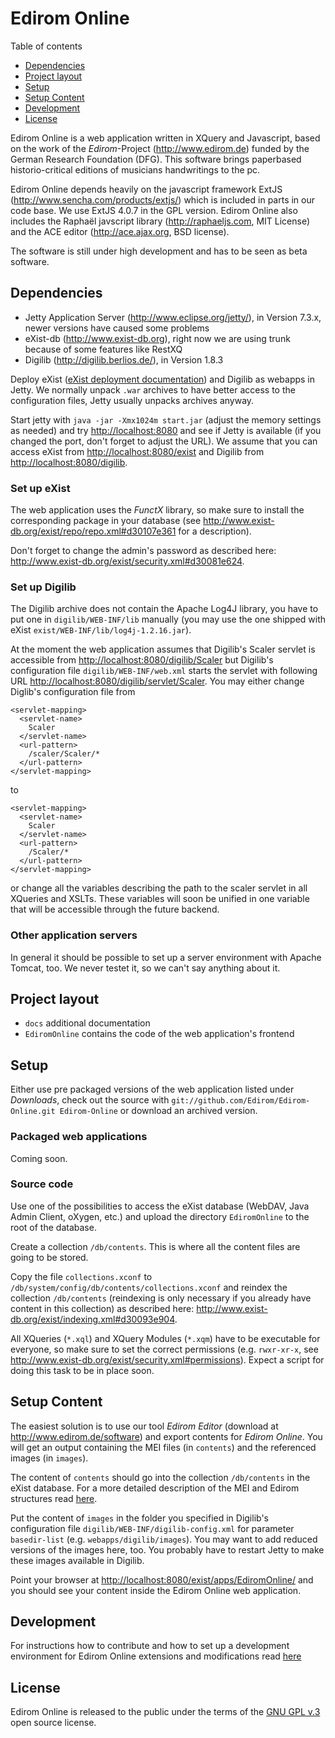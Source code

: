 Edirom Online
=============

Table of contents

<ul>
	<li style="margin-top:0;margin-bottom:0;"><a href="#dependencies">Dependencies</a></li>
	<li style="margin-top:0;margin-bottom:0;"><a href="#projectlayout">Project layout</a></li>
	<li style="margin-top:0;margin-bottom:0;"><a href="#setup">Setup</a></li>
	<li style="margin-top:0;margin-bottom:0;"><a href="#setupcontent">Setup Content</a></li>
	<li style="margin-top:0;margin-bottom:0;"><a href="#development">Development</a></li>
	<li style="margin-top:0;margin-bottom:0;"><a href="#license">License</a></li>
</ul>

Edirom Online is a web application written in XQuery and Javascript, based on the work of the _Edirom_-Project (<http://www.edirom.de>) funded by the German Research Foundation (DFG). This software brings paperbased historio-critical editions of musicians handwritings to the pc.

Edirom Online depends heavily on the javascript framework ExtJS (<http://www.sencha.com/products/extjs/>) which is included in parts in our code base. We use ExtJS 4.0.7 in the GPL version. Edirom Online also includes the Raphaël javscript library (<http://raphaeljs.com>, MIT License) and the ACE editor (<http://ace.ajax.org>, BSD license).

The software is still under high development and has to be seen as beta software.


Dependencies
------------

* Jetty Application Server (<http://www.eclipse.org/jetty/>), in Version 7.3.x, newer versions have caused some problems
* eXist-db (<http://www.exist-db.org>), right now we are using trunk because of some features like RestXQ
* Digilib (<http://digilib.berlios.de/>), in Version 1.8.3

Deploy eXist ([eXist deployment documentation](http://www.exist-db.org/exist/deployment.xml#d895e414)) and Digilib as webapps in Jetty. We normally unpack `.war` archives to have better access to the configuration files, Jetty usually unpacks archives anyway.

Start jetty with `java -jar -Xmx1024m start.jar` (adjust the memory settings as needed) and try <http://localhost:8080> and see if Jetty is available (if you changed the port, don't forget to adjust the URL). We assume that you can access eXist from <http://localhost:8080/exist> and Digilib from <http://localhost:8080/digilib>.

### Set up eXist

The web application uses the _FunctX_ library, so make sure to install the corresponding package in your database (see <http://www.exist-db.org/exist/repo/repo.xml#d30107e361> for a description). 

Don't forget to change the admin's password as described here: <http://www.exist-db.org/exist/security.xml#d30081e624>.

### Set up Digilib

The Digilib archive does not contain the Apache Log4J library, you have to put one in `digilib/WEB-INF/lib` manually (you may use the one shipped with eXist `exist/WEB-INF/lib/log4j-1.2.16.jar`).

At the moment the web application assumes that Digilib's Scaler servlet is accessible from <http://localhost:8080/digilib/Scaler> but Digilib's configuration file `digilib/WEB-INF/web.xml` starts the servlet with following URL <http://localhost:8080/digilib/servlet/Scaler>. You may either change Diglib's configuration file from

    <servlet-mapping>
      <servlet-name>
        Scaler
      </servlet-name>
      <url-pattern>
        /scaler/Scaler/*
      </url-pattern>
    </servlet-mapping>

to 

    <servlet-mapping>
      <servlet-name>
        Scaler
      </servlet-name>
      <url-pattern>
        /Scaler/*
      </url-pattern>
    </servlet-mapping>
    
or change all the variables describing the path to the scaler servlet in all XQueries and XSLTs. These variables will soon be unified in one variable that will be accessible through the future backend.

### Other application servers

In general it should be possible to set up a server environment with Apache Tomcat, too. We never testet it, so we can't say anything about it.


Project layout
--------------

* `docs` additional documentation
* `EdiromOnline` contains the code of the web application's frontend


Setup
-----

Either use pre packaged versions of the web application listed under _Downloads_, check out the source with `git://github.com/Edirom/Edirom-Online.git Edirom-Online` or download an archived version.

### Packaged web applications

Coming soon.

### Source code

Use one of the possibilities to access the eXist database (WebDAV, Java Admin Client, oXygen, etc.) and upload the directory `EdiromOnline` to the root of the database.

Create a collection `/db/contents`. This is where all the content files are going to be stored.

Copy the file `collections.xconf` to `/db/system/config/db/contents/collections.xconf` and reindex the collection `/db/contents` (reindexing is only necessary if you already have content in this collection) as described here: <http://www.exist-db.org/exist/indexing.xml#d30093e904>.

All XQueries (`*.xql`) and XQuery Modules (`*.xqm`) have to be executable for everyone, so make sure to set the correct permissions (e.g. `rwxr-xr-x`, see <http://www.exist-db.org/exist/security.xml#permissions>). Expect a script for doing this task to be in place soon.


Setup Content
-------------

The easiest solution is to use our tool _Edirom Editor_ (download at <http://www.edirom.de/software>) and export contents for _Edirom Online_. You will get an output containing the MEI files (in `contents`) and the referenced images (in `images`).

The content of `contents` should go into the collection `/db/contents` in the eXist database. For a more detailed description of the MEI and Edirom structures read [here](<https://github.com/Edirom/Edirom-Online/blob/master/docs/Content.md>).

Put the content of `images` in the folder you specified in Digilib's configuration file `digilib/WEB-INF/digilib-config.xml` for parameter `basedir-list` (e.g. `webapps/digilib/images`). You may want to add reduced versions of the images here, too. You probably have to restart Jetty to make these images available in Digilib.

Point your browser at <http://localhost:8080/exist/apps/EdiromOnline/> and you should see your content inside the Edirom Online web application.


Development
-----------

For instructions how to contribute and how to set up a development environment for Edirom Online extensions and modifications read [here](<https://github.com/Edirom/Edirom-Online/blob/master/docs/Development.md>)


License
-------

Edirom Online is released to the public under the terms of the [GNU GPL v.3](<http://www.gnu.org/copyleft/gpl.html>) open source license.